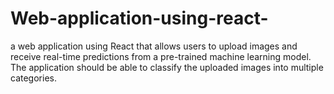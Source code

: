 # Web-application-using-react-
a web application using React that allows users to upload images and receive real-time predictions from a pre-trained machine learning model. The application should be able to classify the uploaded images into multiple categories.
